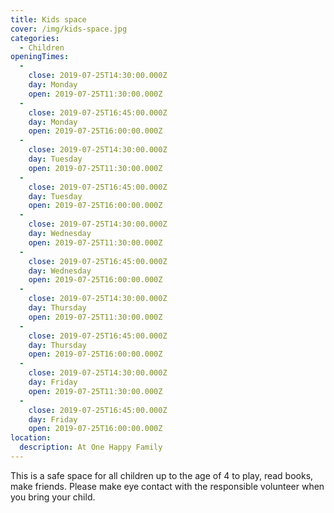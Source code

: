 ```yaml
---
title: Kids space
cover: /img/kids-space.jpg
categories:
  - Children
openingTimes:
  - 
    close: 2019-07-25T14:30:00.000Z
    day: Monday
    open: 2019-07-25T11:30:00.000Z
  - 
    close: 2019-07-25T16:45:00.000Z
    day: Monday
    open: 2019-07-25T16:00:00.000Z
  - 
    close: 2019-07-25T14:30:00.000Z
    day: Tuesday
    open: 2019-07-25T11:30:00.000Z
  - 
    close: 2019-07-25T16:45:00.000Z
    day: Tuesday
    open: 2019-07-25T16:00:00.000Z
  - 
    close: 2019-07-25T14:30:00.000Z
    day: Wednesday
    open: 2019-07-25T11:30:00.000Z
  - 
    close: 2019-07-25T16:45:00.000Z
    day: Wednesday
    open: 2019-07-25T16:00:00.000Z
  - 
    close: 2019-07-25T14:30:00.000Z
    day: Thursday
    open: 2019-07-25T11:30:00.000Z
  - 
    close: 2019-07-25T16:45:00.000Z
    day: Thursday
    open: 2019-07-25T16:00:00.000Z
  - 
    close: 2019-07-25T14:30:00.000Z
    day: Friday
    open: 2019-07-25T11:30:00.000Z
  - 
    close: 2019-07-25T16:45:00.000Z
    day: Friday
    open: 2019-07-25T16:00:00.000Z
location:
  description: At One Happy Family
---
```


This is a safe space for all children up to the age of 4 to play, read books, make friends. Please make eye contact with the responsible volunteer when you bring your child.